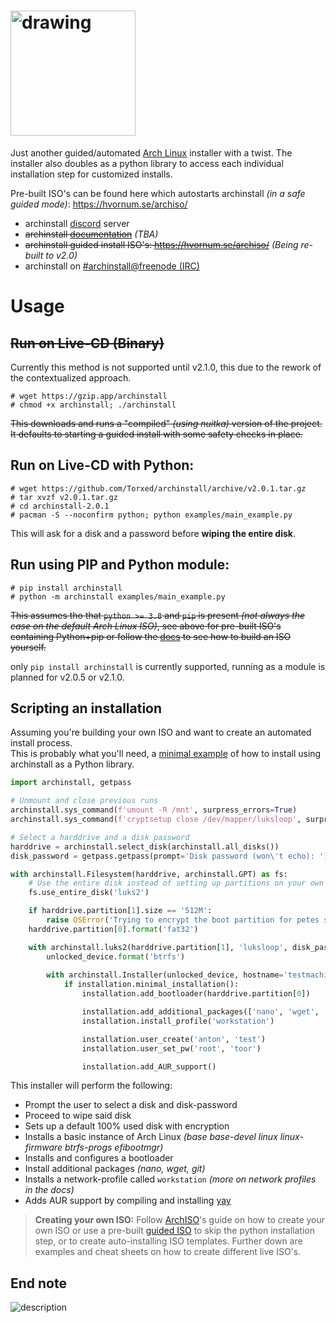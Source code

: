 # <img src="https://github.com/Torxed/archinstall/raw/master/docs/logo.png" alt="drawing" width="200"/>
Just another guided/automated [Arch Linux](https://wiki.archlinux.org/index.php/Arch_Linux) installer with a twist.
The installer also doubles as a python library to access each individual installation step for customized installs.

Pre-built ISO's can be found here which autostarts archinstall *(in a safe guided mode)*: https://hvornum.se/archiso/

 * archinstall [discord](https://discord.gg/cqXU88y) server
 * ~~archinstall [documentation](#)~~ *(TBA)*
 * ~~archinstall guided install ISO's: https://hvornum.se/archiso/~~ *(Being re-built to v2.0)*
 * archinstall on [#archinstall@freenode (IRC)](irc://#archinstall@FreeNode)

# Usage

## ~~Run on Live-CD (Binary)~~

Currently this method is not supported until v2.1.0, this due to the rework of the contextualized approach.

    # wget https://gzip.app/archinstall
    # chmod +x archinstall; ./archinstall

~~This downloads and runs a "compiled" *(using nuitka)* version of the project.<br>
It defaults to starting a guided install with some safety checks in place.~~


## Run on Live-CD with Python:

    # wget https://github.com/Torxed/archinstall/archive/v2.0.1.tar.gz
    # tar xvzf v2.0.1.tar.gz
    # cd archinstall-2.0.1
    # pacman -S --noconfirm python; python examples/main_example.py

This will ask for a disk and a password before **wiping the entire disk**.

## Run using PIP and Python module:

    # pip install archinstall
    # python -m archinstall examples/main_example.py

~~This assumes tho that `python >= 3.8` and `pip` is present *(not always the case on the default Arch Linux ISO)*, see above for pre-built ISO's containing Python+pip or follow the [docs](docs/) to see how to build an ISO yourself.~~

only `pip install archinstall` is currently supported, running as a module is planned for v2.0.5 or v2.1.0.

## Scripting an installation

Assuming you're building your own ISO and want to create an automated install process.<br>
This is probably what you'll need, a [minimal example](examples/main_example.py) of how to install using archinstall as a Python library.

```python
import archinstall, getpass

# Unmount and close previous runs
archinstall.sys_command(f'umount -R /mnt', surpress_errors=True)
archinstall.sys_command(f'cryptsetup close /dev/mapper/luksloop', surpress_errors=True)

# Select a harddrive and a disk password
harddrive = archinstall.select_disk(archinstall.all_disks())
disk_password = getpass.getpass(prompt='Disk password (won\'t echo): ')

with archinstall.Filesystem(harddrive, archinstall.GPT) as fs:
    # Use the entire disk instead of setting up partitions on your own
    fs.use_entire_disk('luks2')

    if harddrive.partition[1].size == '512M':
        raise OSError('Trying to encrypt the boot partition for petes sake..')
    harddrive.partition[0].format('fat32')

    with archinstall.luks2(harddrive.partition[1], 'luksloop', disk_password) as unlocked_device:
        unlocked_device.format('btrfs')
        
        with archinstall.Installer(unlocked_device, hostname='testmachine') as installation:
            if installation.minimal_installation():
                installation.add_bootloader(harddrive.partition[0])

                installation.add_additional_packages(['nano', 'wget', 'git'])
                installation.install_profile('workstation')

                installation.user_create('anton', 'test')
                installation.user_set_pw('root', 'toor')

                installation.add_AUR_support()
```

This installer will perform the following:

 * Prompt the user to select a disk and disk-password
 * Proceed to wipe said disk
 * Sets up a default 100% used disk with encryption
 * Installs a basic instance of Arch Linux *(base base-devel linux linux-firmware btrfs-progs efibootmgr)*
 * Installs and configures a bootloader
 * Install additional packages *(nano, wget, git)*
 * Installs a network-profile called `workstation` *(more on network profiles in the docs)*
 * Adds AUR support by compiling and installing [yay](https://github.com/Jguer/yay)

> **Creating your own ISO:** Follow [ArchISO](https://wiki.archlinux.org/index.php/archiso)'s guide on how to create your own ISO or use a pre-built [guided ISO](https://hvornum.se/archiso/) to skip the python installation step, or to create auto-installing ISO templates. Further down are examples and cheat sheets on how to create different live ISO's.

## End note

![description](https://github.com/Torxed/archinstall/raw/master/docs/description.jpg)